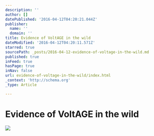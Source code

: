 ```yaml
---
description: ''
author: []
datePublished: '2016-04-12T04:20:21.044Z'
publisher:
  name: ''
  domain: ''
title: Evidence of VoltAGE in the wild
dateModified: '2016-04-12T04:20:11.571Z'
starred: true
sourcePath: _posts/2016-04-12-evidence-of-voltage-in-the-wild.md
published: true
inFeed: true
hasPage: true
inNav: false
url: evidence-of-voltage-in-the-wild/index.html
_context: 'http://schema.org'
_type: Article

---
```

# Evidence of VoltAGE in the wild
![](https://the-grid-user-content.s3-us-west-2.amazonaws.com/903a06ef-ee3c-474b-bf33-8b59c267df9a.png)